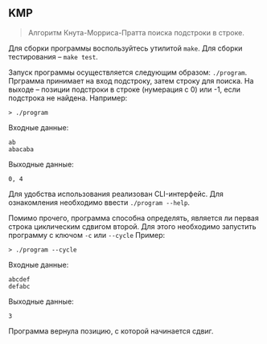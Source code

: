 ## KMP

> Алгоритм Кнута-Морриса-Пратта поиска подстроки в строке.

Для сборки программы воспользуйтесь утилитой `make`. Для сборки тестирования &ndash; `make test`.

Запуск программы осуществляется следующим образом: `./program`. Прграмма принимает на вход подстроку, затем строку для поиска. На выходе &ndash; позиции подстроки в строке (нумерация с 0) или -1, если подстрока не найдена. Например:
```
> ./program
```
Входные данные:
```
ab
abacaba
```
Выходные данные:
```
0, 4
```

Для удобства использования реализован CLI-интерфейс. Для ознакомления необходимо ввести `./program --help`.

Помимо прочего, программа способна определять, является ли первая строка циклическим сдвигом второй. Для этого необходимо запустить программу с ключом `-c` или `--cycle` Пример:

```
> ./program --cycle
```
Входные данные:
```
abcdef
defabc
```
Выходные данные:
```
3
```

Программа вернула позицию, с которой начинается сдвиг.